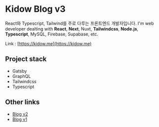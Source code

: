 # Kidow Blog v3

React와 Typescript, Tailwind를 주로 다루는 프론트엔드 개발자입니다.
I'm web developer dealting with **React**, **Next**, Nuxt, **Tailwindcss**, **Node.js**, **Typescript**, MySQL, Firebase, Supabase, etc.

Link : [https://kidow.me](https://kidow.me)

## Project stack

- Gatsby
- GraphQL
- Tailwindcss
- Typescript

## Other links

- [Blog v2](https://github.com/kidow/nuxt-kidolog)
- [Blog v1](https://github.com/kidow/next-kidolog)